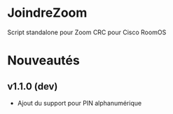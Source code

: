# JoindreZoom
Script standalone pour Zoom CRC pour Cisco RoomOS

# Nouveautés 
## v1.1.0 (dev)
* Ajout du support pour PIN alphanumérique
